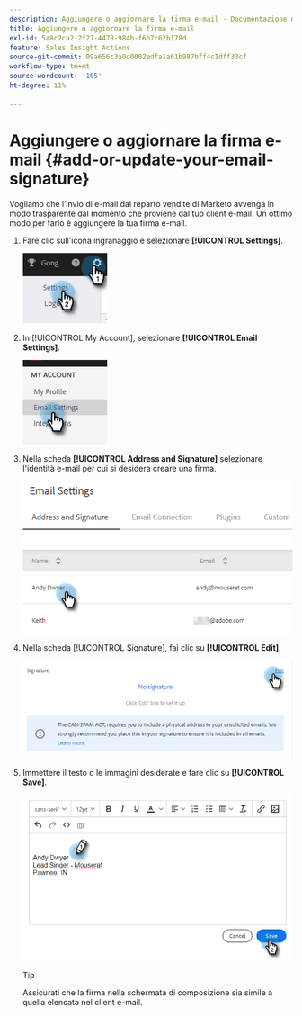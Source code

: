 ```yaml
---
description: Aggiungere o aggiornare la firma e-mail - Documentazione di Marketo - Documentazione del prodotto
title: Aggiungere o aggiornare la firma e-mail
exl-id: 5a8c2ca2-2f27-4478-984b-f6b7c62b178d
feature: Sales Insight Actions
source-git-commit: 09a656c3a0d0002edfa1a61b987bff4c1dff33cf
workflow-type: tm+mt
source-wordcount: '105'
ht-degree: 11%

---
```


# Aggiungere o aggiornare la firma e-mail {#add-or-update-your-email-signature}

Vogliamo che l’invio di e-mail dal reparto vendite di Marketo avvenga in modo trasparente dal momento che proviene dal tuo client e-mail. Un ottimo modo per farlo è aggiungere la tua firma e-mail.

1. Fare clic sull&#39;icona ingranaggio e selezionare **[!UICONTROL Settings]**.

   ![](assets/add-or-update-your-email-signature-1.png)

1. In [!UICONTROL My Account], selezionare **[!UICONTROL Email Settings]**.

   ![](assets/add-or-update-your-email-signature-2.png)

1. Nella scheda **[!UICONTROL Address and Signature]** selezionare l&#39;identità e-mail per cui si desidera creare una firma.

   ![](assets/add-or-update-your-email-signature-3.png)

1. Nella scheda [!UICONTROL Signature], fai clic su **[!UICONTROL Edit]**.

   ![](assets/add-or-update-your-email-signature-4.png)

1. Immettere il testo o le immagini desiderate e fare clic su **[!UICONTROL Save]**.

   ![](assets/add-or-update-your-email-signature-5.png)

   >[!TIP]
   >
   >Assicurati che la firma nella schermata di composizione sia simile a quella elencata nel client e-mail.

